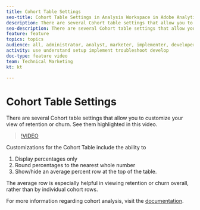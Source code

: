 ```yaml
---
title: Cohort Table Settings
seo-title: Cohort Table Settings in Analysis Workspace in Adobe Analytics
description: There are several Cohort table settings that allow you to customize your view of retention or churn. See them highlighted in this video. 
seo-description: There are several Cohort table settings that allow you to customize your view of retention or churn in Analysis Workspace in Adobe Analytics. See them highlighted in this video. 
feature: feature
topics: topics
audience: all, administrator, analyst, marketer, implementer, developer, architect, author
activity: use understand setup implement troubleshoot develop
doc-type: feature video
team: Technical Marketing
kt: kt

---
```


# Cohort Table Settings

There are several Cohort table settings that allow you to customize your view of retention or churn. See them highlighted in this video.

>[!VIDEO](https://video.tv.adobe.com/v/29433/?quality=12)

Customizations for the Cohort Table include the ability to

1. Display percentages only
1. Round percentages to the nearest whole number
1. Show/hide an average percent row at the top of the table.

The average row is especially helpful in viewing retention or churn overall, rather than by individual cohort rows.

For more information regarding cohort analysis, visit the [documentation](https://docs.adobe.com/help/en/analytics/analyze/analysis-workspace/visualizations/cohort-table/t-cohort.html).
